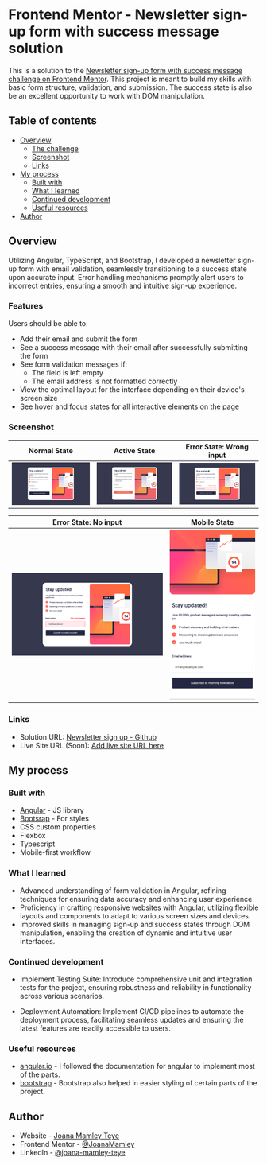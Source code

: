 # Frontend Mentor - Newsletter sign-up form with success message solution

This is a solution to the [Newsletter sign-up form with success message challenge on Frontend Mentor](https://www.frontendmentor.io/challenges/newsletter-signup-form-with-success-message-3FC1AZbNrv). This project is meant to build my skills with basic form structure, validation, and submission. The success state is also be an excellent opportunity to work with DOM manipulation.

## Table of contents

- [Overview](#overview)
  - [The challenge](#the-challenge)
  - [Screenshot](#screenshot)
  - [Links](#links)
- [My process](#my-process)
  - [Built with](#built-with)
  - [What I learned](#what-i-learned)
  - [Continued development](#continued-development)
  - [Useful resources](#useful-resources)
- [Author](#author)

## Overview

Utilizing Angular, TypeScript, and Bootstrap, I developed a newsletter sign-up form with email validation, seamlessly transitioning to a success state upon accurate input. Error handling mechanisms promptly alert users to incorrect entries, ensuring a smooth and intuitive sign-up experience.

### Features

Users should be able to:

- Add their email and submit the form
- See a success message with their email after successfully submitting the form
- See form validation messages if:
  - The field is left empty
  - The email address is not formatted correctly
- View the optimal layout for the interface depending on their device's screen size
- See hover and focus states for all interactive elements on the page

### Screenshot

| Normal State | Active State | Error State: Wrong input |
|:---------:|:---------:|:---------:|
| ![Normal State](./screenshots/normal-state.png) | ![Active State](./screenshots/active-state.png) | ![Error State: Wrong input](./screenshots/error-wrong-input-state.png) |

| Error State: No input | Mobile State |
|:---------:|:---------:|
| ![Error State: No input](./screenshots/error-no-input-state.png) | ![Mobile State](./screenshots/mobile-state.png) |

### Links

- Solution URL: [Newsletter sign up - Github](https://github.com/JoanaMamley/frontendmentor-newsletter-sign-up)
- Live Site URL (Soon): [Add live site URL here](https://your-live-site-url.com)

## My process

### Built with

- [Angular](https://angular.io/) - JS library
- [Bootsrap](https://getbootstrap.com/docs/5.0/getting-started/introduction/) - For styles
- CSS custom properties
- Flexbox
- Typescript
- Mobile-first workflow

### What I learned

- Advanced understanding of form validation in Angular, refining techniques for ensuring data accuracy and enhancing user experience.
- Proficiency in crafting responsive websites with Angular, utilizing flexible layouts and components to adapt to various screen sizes and devices.
- Improved skills in managing sign-up and success states through DOM manipulation, enabling the creation of dynamic and intuitive user interfaces.

### Continued development

- Implement Testing Suite: Introduce comprehensive unit and integration tests for the project, ensuring robustness and reliability in    functionality across various scenarios.

- Deployment Automation: Implement CI/CD pipelines to automate the deployment process, facilitating seamless updates and ensuring the latest features are readily accessible to users.

### Useful resources

- [angular.io](https://angular.io/docs) - I followed the documentation for angular to implement most of the parts.
- [bootstrap](https://getbootstrap.com/docs/5.0/getting-started/introduction/) - Bootstrap also helped in easier styling of certain parts of the project.


## Author

- Website - [Joana Mamley Teye](https://github.com/JoanaMamley)
- Frontend Mentor - [@JoanaMamley](https://www.frontendmentor.io/profile/JoanaMamley)
- LinkedIn - [@joana-mamley-teye](www.linkedin.com/in/joana-mamley-teye)